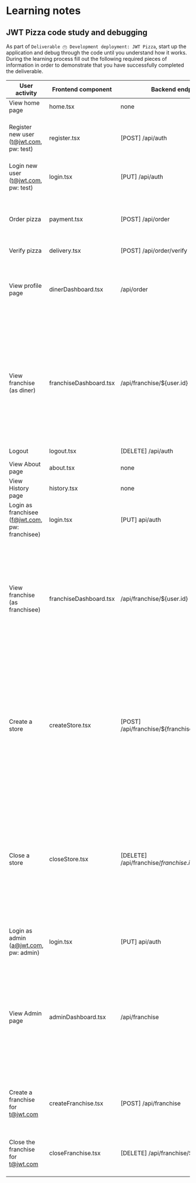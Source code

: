 # Learning notes

## JWT Pizza code study and debugging

As part of `Deliverable ⓵ Development deployment: JWT Pizza`, start up the application and debug through the code until you understand how it works. During the learning process fill out the following required pieces of information in order to demonstrate that you have successfully completed the deliverable.

| User activity                                       | Frontend component | Backend endpoints | Database SQL |
| --------------------------------------------------- | ------------------ | ----------------- | ------------ |
| View home page                                      |home.tsx            |none               |none          |
| Register new user<br/>(t@jwt.com, pw: test)         |register.tsx        |[POST] /api/auth   |INSERT INTO userRole (userId, role, objectId) VALUES (?, ?, ?) INSERT INTO userRole (userId, role, objectId) VALUES (?, ?, ?)|
| Login new user<br/>(t@jwt.com, pw: test)            |login.tsx           |[PUT] /api/auth    |SELECT * FROM user WHERE email=? SELECT * FROM userRole WHERE userId=?|
| Order pizza                                         |payment.tsx         |[POST] /api/order  |INSERT INTO dinerOrder (dinerId, franchiseId, storeId, date) VALUES (?, ?, ?, now()) INSERT INTO orderItem (orderId, menuId, description, price) VALUES (?, ?, ?, ?)|
| Verify pizza                                        |delivery.tsx        |[POST] /api/order/verify|none     |
| View profile page                                   |dinerDashboard.tsx  |/api/order         |SELECT id, franchiseId, storeId, date FROM dinerOrder WHERE dinerId=? LIMIT ${offset},${config.db.listPerPage} SELECT id, menuId, description, price FROM orderItem WHERE orderId=?|
| View franchise<br/>(as diner)                       |franchiseDashboard.tsx|/api/franchise/${user.id}|SELECT u.id, u.name, u.email FROM userRole AS ur JOIN user AS u ON u.id=ur.userId WHERE ur.objectId=? AND ur.role='franchisee' SELECT s.id, s.name, COALESCE(SUM(oi.price), 0) AS totalRevenue FROM dinerOrder AS do JOIN orderItem AS oi ON do.id=oi.orderId RIGHT JOIN store AS s ON s.id=do.storeId WHERE s.franchiseId=? GROUP BY s.id|
| Logout                                              |logout.tsx          |[DELETE] /api/auth |DELETE FROM auth WHERE token=?|
| View About page                                     |about.tsx           |none               |none          |
| View History page                                   |history.tsx         |none               |none          |
| Login as franchisee<br/>(f@jwt.com, pw: franchisee) |login.tsx           |[PUT] api/auth     |INSERT INTO auth (token, userId) VALUES (?, ?) SELECT userId FROM auth WHERE token=?|
| View franchise<br/>(as franchisee)                  |franchiseDashboard.tsx|/api/franchise/${user.id}|SELECT u.id, u.name, u.email FROM userRole AS ur JOIN user AS u ON u.id=ur.userId WHERE ur.objectId=? AND ur.role='franchisee' SELECT s.id, s.name, COALESCE(SUM(oi.price), 0) AS totalRevenue FROM dinerOrder AS do JOIN orderItem AS oi ON do.id=oi.orderId RIGHT JOIN store AS s ON s.id=do.storeId WHERE s.franchiseId=? GROUP BY s.id|
| Create a store                                      |createStore.tsx     |[POST] /api/franchise/${franchise.id}/store|SELECT u.id, u.name, u.email FROM userRole AS ur JOIN user AS u ON u.id=ur.userId WHERE ur.objectId=? AND ur.role='franchisee' SELECT s.id, s.name, COALESCE(SUM(oi.price), 0) AS totalRevenue FROM dinerOrder AS do JOIN orderItem AS oi ON do.id=oi.orderId RIGHT JOIN store AS s ON s.id=do.storeId WHERE s.franchiseId=? GROUP BY s.id INSERT INTO store (franchiseId, name) VALUES (?, ?)|
| Close a store                                       |closeStore.tsx      |[DELETE] /api/franchise/${franchise.id}/store/${store.id}|SELECT u.id, u.name, u.email FROM userRole AS ur JOIN user AS u ON u.id=ur.userId WHERE ur.objectId=? AND ur.role='franchisee' SELECT s.id, s.name, COALESCE(SUM(oi.price), 0) AS totalRevenue FROM dinerOrder AS do JOIN orderItem AS oi ON do.id=oi.orderId RIGHT JOIN store AS s ON s.id=do.storeId WHERE s.franchiseId=? GROUP BY s.id DELETE FROM store WHERE franchiseId=? AND id=?|
| Login as admin<br/>(a@jwt.com, pw: admin)           |login.tsx           |[PUT] api/auth     |SELECT * FROM user WHERE email=? SELECT * FROM userRole WHERE userId=?|
| View Admin page                                     |adminDashboard.tsx  |/api/franchise     |SELECT u.id, u.name, u.email FROM userRole AS ur JOIN user AS u ON u.id=ur.userId WHERE ur.objectId=? AND ur.role='franchisee' SELECT s.id, s.name, COALESCE(SUM(oi.price), 0) AS totalRevenue FROM dinerOrder AS do JOIN orderItem AS oi ON do.id=oi.orderId RIGHT JOIN store AS s ON s.id=do.storeId WHERE s.franchiseId=? GROUP BY s.id|
| Create a franchise for t@jwt.com                    |createFranchise.tsx |[POST] /api/franchise|SELECT id, name FROM user WHERE email=? INSERT INTO franchise (name) VALUES (?) INSERT INTO userRole (userId, role, objectId) VALUES (?, ?, ?)|
| Close the franchise for t@jwt.com                   |closeFranchise.tsx  |[DELETE] /api/franchise/${franchise.id}|DELETE FROM store WHERE franchiseId=? DELETE FROM userRole WHERE objectId=? DELETE FROM franchise WHERE id=?|
